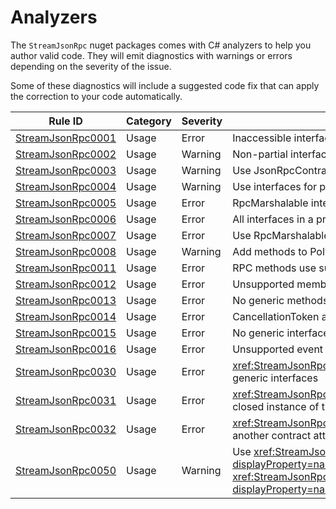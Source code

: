 # Analyzers

The `StreamJsonRpc` nuget packages comes with C# analyzers to help you author valid code. They will emit diagnostics with warnings or errors depending on the severity of the issue.

Some of these diagnostics will include a suggested code fix that can apply the correction to your code automatically.

| Rule ID                                   | Category | Severity | Notes                                                           |
| ----------------------------------------- | -------- | -------- | --------------------------------------------------------------- |
| [StreamJsonRpc0001](StreamJsonRpc0001.md) | Usage    | Error    | Inaccessible interface                                          |
| [StreamJsonRpc0002](StreamJsonRpc0002.md) | Usage    | Warning  | Non-partial interface                                           |
| [StreamJsonRpc0003](StreamJsonRpc0003.md) | Usage    | Warning  | Use JsonRpcContractAttribute                                    |
| [StreamJsonRpc0004](StreamJsonRpc0004.md) | Usage    | Warning  | Use interfaces for proxies                                      |
| [StreamJsonRpc0005](StreamJsonRpc0005.md) | Usage    | Error    | RpcMarshalable interfaces must be IDisposable                   |
| [StreamJsonRpc0006](StreamJsonRpc0006.md) | Usage    | Error    | All interfaces in a proxy group must be attributed              |
| [StreamJsonRpc0007](StreamJsonRpc0007.md) | Usage    | Error    | Use RpcMarshalableAttribute on optional marshalable interface               |
| [StreamJsonRpc0008](StreamJsonRpc0008.md) | Usage    | Warning  | Add methods to PolyType shape for RPC contract interface        |
| [StreamJsonRpc0011](StreamJsonRpc0011.md) | Usage    | Error    | RPC methods use supported return types                          |
| [StreamJsonRpc0012](StreamJsonRpc0012.md) | Usage    | Error    | Unsupported member                                              |
| [StreamJsonRpc0013](StreamJsonRpc0013.md) | Usage    | Error    | No generic methods                                              |
| [StreamJsonRpc0014](StreamJsonRpc0014.md) | Usage    | Error    | CancellationToken as last parameter                             |
| [StreamJsonRpc0015](StreamJsonRpc0015.md) | Usage    | Error    | No generic interfaces                                           |
| [StreamJsonRpc0016](StreamJsonRpc0016.md) | Usage    | Error    | Unsupported event delegate type                                 |
| [StreamJsonRpc0030](StreamJsonRpc0030.md) | Usage    | Error    | <xref:StreamJsonRpc.JsonRpcProxyAttribute`1> should be applied only to generic interfaces
| [StreamJsonRpc0031](StreamJsonRpc0031.md) | Usage    | Error    | <xref:StreamJsonRpc.JsonRpcProxyAttribute`1> type argument should be a closed instance of the applied type
| [StreamJsonRpc0032](StreamJsonRpc0032.md) | Usage    | Error    | <xref:StreamJsonRpc.JsonRpcProxyAttribute`1> should be accompanied by another contract attribute
| [StreamJsonRpc0050](StreamJsonRpc0050.md) | Usage    | Warning  | Use <xref:StreamJsonRpc.IClientProxy.Is(System.Type)?displayProperty=nameWithType> or <xref:StreamJsonRpc.JsonRpcExtensions.As``1(StreamJsonRpc.IClientProxy)?displayProperty=nameWithType>
